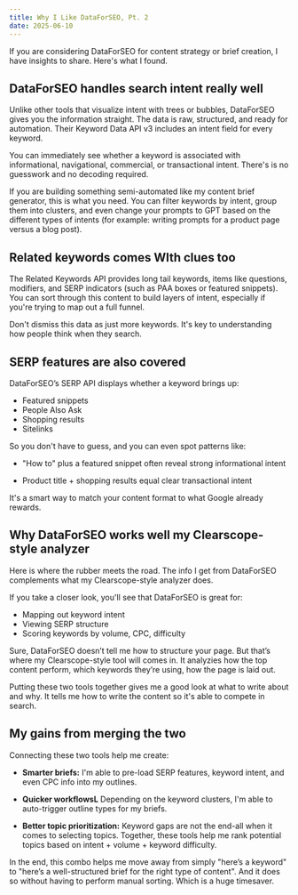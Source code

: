 ```yaml
---
title: Why I Like DataForSEO, Pt. 2
date: 2025-06-10
---
```

If you are considering DataForSEO for content strategy or brief creation, I have insights to share. Here's what I found.

## DataForSEO handles search intent really well

Unlike other tools that visualize intent with trees or bubbles, DataForSEO gives you the information straight. The data is raw, structured, and ready for automation. Their Keyword Data API v3 includes an intent field for every keyword.

You can immediately see whether a keyword is associated with informational, navigational, commercial, or transactional intent. There's is no guesswork and no decoding required.

If you are building something semi-automated like my content brief generator, this is what you need. You can filter keywords by intent, group them into clusters, and even change your prompts to GPT based on the different types of intents (for example: writing prompts for a product page versus a blog post).

## Related keywords comes WIth clues too

The Related Keywords API provides long tail keywords, items like questions, modifiers, and SERP indicators (such as PAA boxes or featured snippets). You can sort through this content to build layers of intent, especially if you're trying to map out a full funnel.

Don't dismiss this data as just more keywords. It's key to understanding how people think when they search.

## SERP features are also covered
DataForSEO’s SERP API displays whether a keyword brings up:

- Featured snippets
- People Also Ask
- Shopping results
- Sitelinks

So you don't have to guess, and you can even spot patterns like:

- "How to" plus a featured snippet often reveal strong informational intent

- Product title + shopping results equal clear transactional intent

It's a smart way to match your content format to what Google already rewards.

## Why DataForSEO works well my Clearscope-style analyzer
Here is where the rubber meets the road. The info I get from DataForSEO complements what my Clearscope-style analyzer does.

If you take a closer look, you'll see that DataForSEO is great for:

- Mapping out keyword intent
- Viewing SERP structure
- Scoring keywords by volume, CPC, difficulty

Sure, DataForSEO doesn’t tell me how to structure your page. But that’s where my Clearscope-style tool will comes in. It analyzies how the top content perform, which keywords they’re using, how the page is laid out.

Putting these two tools together gives me a good look at what to write about and why. It tells me how to write the content so it's able to compete in search.

## My gains from merging the two

Connecting these two tools help me create:

- **Smarter briefs:** I'm able to pre-load SERP features, keyword intent, and even CPC info into my outlines.

- **Quicker workflowsL** Depending on the keyword clusters, I'm able to auto-trigger outline types for my briefs.

- **Better topic prioritization:** Keyword gaps are not the end-all when it comes to selecting topics. Together, these tools help me rank potential topics based on intent + volume + keyword difficulty.

In the end, this combo helps me move away from simply "here’s a keyword" to "here’s a well-structured brief for the right type of content". And it does so without having to perform manual sorting. Which is a huge timesaver.

